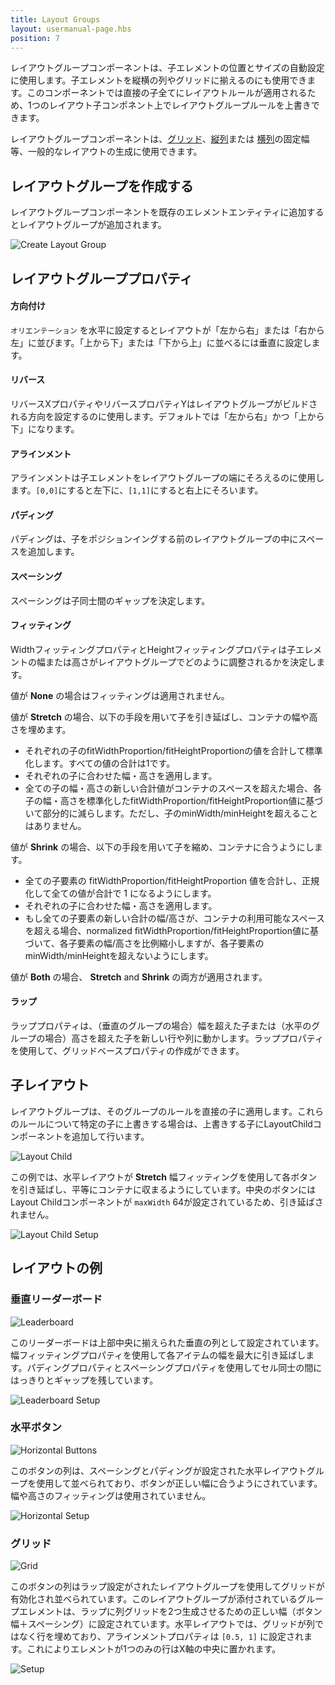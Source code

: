 ```yaml
---
title: Layout Groups
layout: usermanual-page.hbs
position: 7
---
```


レイアウトグループコンポーネントは、子エレメントの位置とサイズの自動設定に使用します。子エレメントを縦横の列やグリッドに揃えるのにも使用できます。このコンポーネントでは直接の子全てにレイアウトルールが適用されるため、1つのレイアウト子コンポネント上でレイアウトグループルールを上書きできます。

レイアウトグループコンポーネントは、[グリッド][10]、[縦列][11]または [横列][12]の固定幅等、一般的なレイアウトの生成に使用できます。

## レイアウトグループを作成する

レイアウトグループコンポーネントを既存のエレメントエンティティに追加するとレイアウトグループが追加されます。

![Create Layout Group][1]

## レイアウトグループプロパティ

#### 方向付け

 `オリエンテーション` を水平に設定するとレイアウトが「左から右」または「右から左」に並びます。「上から下」または「下から上」に並べるには垂直に設定します。

#### リバース

リバースXプロパティやリバースプロパティYはレイアウトグループがビルドされる方向を設定するのに使用します。デフォルトでは「左から右」かつ「上から下」になります。

#### アラインメント

アラインメントは子エレメントをレイアウトグループの端にそろえるのに使用します。`[0,0]`にすると左下に、`[1,1]`にすると右上にそろいます。

#### パディング

パディングは、子をポジションイングする前のレイアウトグループの中にスペースを追加します。

#### スペーシング

スペーシングは子同士間のギャップを決定します。

#### フィッティング

WidthフィッティングプロパティとHeightフィッティングプロパティは子エレメントの幅または高さがレイアウトグループでどのように調整されるかを決定します。

値が **None** の場合はフィッティングは適用されません。

値が **Stretch** の場合、以下の手段を用いて子を引き延ばし、コンテナの幅や高さを埋めます。

* それぞれの子のfitWidthProportion/fitHeightProportionの値を合計して標準化します。すべての値の合計は1です。
* それぞれの子に合わせた幅・高さを適用します。
* 全ての子の幅・高さの新しい合計値がコンテナのスペースを超えた場合、各子の幅・高さを標準化したfitWidthProportion/fitHeightProportion値に基づいて部分的に減らします。ただし、子のminWidth/minHeightを超えることはありません。

値が **Shrink** の場合、以下の手段を用いて子を縮め、コンテナに合うようにします。

* 全ての子要素の fitWidthProportion/fitHeightProportion 値を合計し、正規化して全ての値が合計で 1 になるようにします。
* それぞれの子に合わせた幅・高さを適用します。
* もし全ての子要素の新しい合計の幅/高さが、コンテナの利用可能なスペースを超える場合、normalized fitWidthProportion/fitHeightProportion値に基づいて、各子要素の幅/高さを比例縮小しますが、各子要素のminWidth/minHeightを超えないようにします。

値が **Both** の場合、 **Stretch** and **Shrink** の両方が適用されます。

#### ラップ

ラッププロパティは、（垂直のグループの場合）幅を超えた子または（水平のグループの場合）高さを超えた子を新しい行や列に動かします。ラッププロパティを使用して、グリッドベースプロパティの作成ができます。

## 子レイアウト

レイアウトグループは、そのグループのルールを直接の子に適用します。これらのルールについて特定の子に上書きする場合は、上書きする子にLayoutChildコンポーネントを追加して行います。

![Layout Child][8]

この例では、水平レイアウトが **Stretch** 幅フィッティングを使用して各ボタンを引き延ばし、平等にコンテナに収まるようにしています。中央のボタンにはLayout Childコンポーネントが `maxWidth` 64が設定されているため、引き延ばされません。

![Layout Child Setup][9]


## レイアウトの例

### 垂直リーダーボード

![Leaderboard][2]

このリーダーボードは上部中央に揃えられた垂直の列として設定されています。幅フィッティングプロパティを使用して各アイテムの幅を最大に引き延ばします。パディングプロパティとスペーシングプロパティを使用してセル同士の間にはっきりとギャップを残しています。

![Leaderboard Setup][3]

### 水平ボタン

![Horizontal Buttons][4]

このボタンの列は、スペーシングとパディングが設定された水平レイアウトグループを使用して並べられており、ボタンが正しい幅に合うようにされています。幅や高さのフィッティングは使用されていません。

![Horizontal Setup][5]

### グリッド

![Grid][6]

このボタンの列はラップ設定がされたレイアウトグループを使用してグリッドが有効化され並べられています。このレイアウトグループが添付されているグループエレメントは、ラップに列グリッドを2つ生成させるための正しい幅（ボタン幅＋スペーシング）に設定されています。水平レイアウトでは、グリッドが列ではなく行を埋めており、アラインメントプロパティは `[0.5, 1]` に設定されます。これによりエレメントが1つのみの行はX軸の中央に置かれます。

![Setup][7]

[1]: /images/user-manual/user-interface/layout-groups/create-layout-group.jpg
[2]: /images/user-manual/user-interface/layout-groups/leaderboard.jpg
[3]: /images/user-manual/user-interface/layout-groups/leaderboard-setup.jpg
[4]: /images/user-manual/user-interface/layout-groups/horizontal-layout.jpg
[5]: /images/user-manual/user-interface/layout-groups/horizontal-setup.jpg
[6]: /images/user-manual/user-interface/layout-groups/grid-layout.jpg
[7]: /images/user-manual/user-interface/layout-groups/grid-setup.jpg
[8]: /images/user-manual/user-interface/layout-groups/layout-child-max-width.jpg
[9]: /images/user-manual/user-interface/layout-groups/layout-child-setup.jpg

[10]: /user-manual/user-interface/layout-groups#grid
[11]: /user-manual/user-interface/layout-groups#vertical-leaderboard
[12]: /user-manual/user-interface/layout-groups#horizontal-buttons

